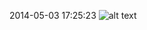 2014-05-03 17:25:23 ![alt text](http://cl.ly/image/2d310x0D0O3v/Screen%20Shot%202014-05-03%20at%2017.20.42.png "3 May 2014 17:25")